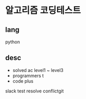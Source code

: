 # 알고리즘 코딩테스트
## lang
python
## desc
- solved ac level1 ~ level3
- programmers t
- code plus

slack test resolve conflictgit
